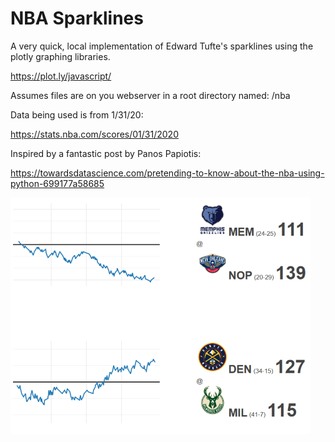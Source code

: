 # NBA Sparklines

A very quick, local implementation of Edward Tufte's sparklines using the plotly graphing libraries.

https://plot.ly/javascript/

Assumes files are on you webserver in a root directory named: /nba

Data being used is from 1/31/20:

https://stats.nba.com/scores/01/31/2020

Inspired by a fantastic post by Panos Papiotis:

https://towardsdatascience.com/pretending-to-know-about-the-nba-using-python-699177a58685

<!-- 
https://gist.github.com/uupaa/f77d2bcf4dc7a294d109#gistcomment-2180065

My laptop interface is set to 150% - that may have something to do with this weirdness?
-->

![Screencapture of NBA Sparklines](./nba_logo_img/nba_sparkline_screencap.png?v=100)
